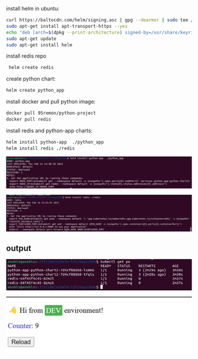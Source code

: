 
install helm in ubuntu:
```bash
curl https://baltocdn.com/helm/signing.asc | gpg --dearmor | sudo tee /usr/share/keyrings/helm.gpg > /dev/null
sudo apt-get install apt-transport-https --yes  
echo "deb [arch=$(dpkg --print-architecture) signed-by=/usr/share/keyrings/helm.gpg] https://baltocdn.com/helm/stable/debian/ all main" | sudo tee /etc/apt/sources.list.d/helm-stable-debian.list
sudo apt-get update
sudo apt-get install helm
```

install redis repo
```bash
 helm create redis
```
create python chart:
```bash
helm create python_app 
```
install docker and pull python image:
```bash
docker pull 95remon/python-project
docker pull redis
```

install redis and python-app charts:
```bash
helm install python-app  ./python_app
helm install redis ./redis
```
![image info](Screenshot/install_python.png)

![image info](Screenshot/install_redis.png)

## output 

![image info](Screenshot/pods.png)

![image info](Screenshot/app.png)





